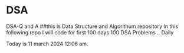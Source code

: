 # DSA
DSA-Q and A
##this  is  Data Structure and Algorithum repository 
In this following repo 
I will code for first 100 days 100 DSA Problems .. Daily 

Today is 11 march 2024 12:06 am. 
